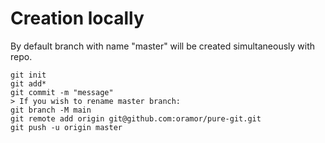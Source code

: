 # Creation locally
By default branch with name "master" will be created simultaneously with repo.
```
git init
git add*
git commit -m "message"
> If you wish to rename master branch:
git branch -M main
git remote add origin git@github.com:oramor/pure-git.git
git push -u origin master
```
